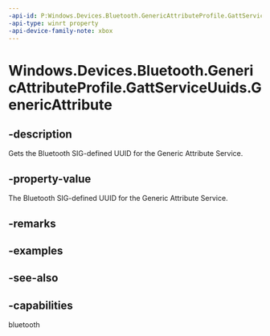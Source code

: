 ```yaml
---
-api-id: P:Windows.Devices.Bluetooth.GenericAttributeProfile.GattServiceUuids.GenericAttribute
-api-type: winrt property
-api-device-family-note: xbox
---
```


<!-- Property syntax
public System.Guid GenericAttribute { get; }
-->

# Windows.Devices.Bluetooth.GenericAttributeProfile.GattServiceUuids.GenericAttribute

## -description
Gets the Bluetooth SIG-defined UUID for the Generic Attribute Service.

## -property-value
The Bluetooth SIG-defined UUID for the Generic Attribute Service.

## -remarks

## -examples

## -see-also

## -capabilities
bluetooth
